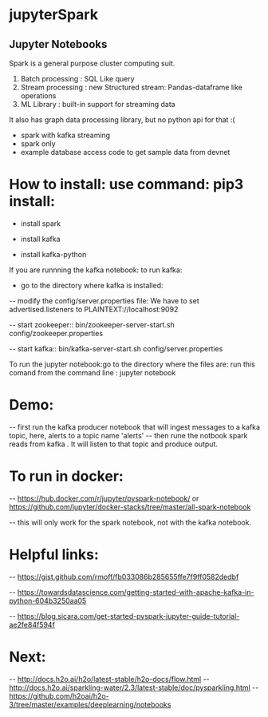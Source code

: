 # jupyterSpark
## Jupyter Notebooks

Spark is a general purpose cluster computing suit.

1) Batch processing : SQL Like query 
2) Stream processing : new Structured stream: Pandas-dataframe like operations
3) ML Library : built-in support for streaming data 

It also has graph data processing library, but no python api for that :(


  - spark with kafka streaming
  - spark only 
  - example database access code to get sample data from devnet 
  
  
 # How to install: use command: pip3 install: 
 - install spark
 
 - install kafka 
 
 - install kafka-python 
 
If you are runnning the kafka notebook: to run kafka:

 - go to the directory where kafka is installed: 
 
 -- modify the config/server.properties file: We have to set advertised.listeners to PLAINTEXT://localhost:9092
 
 -- start zookeeper:: bin/zookeeper-server-start.sh config/zookeeper.properties 
 
 -- start kafka::  bin/kafka-server-start.sh config/server.properties 

To run the jupyter notebook:go to the directory where the files are: run this comand from the command line : jupyter notebook 


# Demo:

-- first run the kafka producer notebook that will ingest messages to a kafka topic, here, alerts to a topic name 'alerts'
-- then rune the notbook spark reads from kafka . It will listen to that topic and produce output.
 
 # To run in docker: 
 -- https://hub.docker.com/r/jupyter/pyspark-notebook/  or https://github.com/jupyter/docker-stacks/tree/master/all-spark-notebook 
 
 -- this will only work for the spark notebook, not with the kafka notebook.
  
  
 # Helpful links:
 -- https://gist.github.com/rmoff/fb033086b285655ffe7f9ff0582dedbf 
 
 -- https://towardsdatascience.com/getting-started-with-apache-kafka-in-python-604b3250aa05
 
 -- https://blog.sicara.com/get-started-pyspark-jupyter-guide-tutorial-ae2fe84f594f


# Next:
 -- http://docs.h2o.ai/h2o/latest-stable/h2o-docs/flow.html 
 -- http://docs.h2o.ai/sparkling-water/2.3/latest-stable/doc/pysparkling.html 
 -- https://github.com/h2oai/h2o-3/tree/master/examples/deeplearning/notebooks 
 
